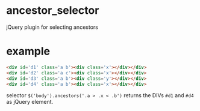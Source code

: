 # ancestor_selector
jQuery plugin for selecting ancestors
# example
```html
<div id='d1' class='a b'><div class='x'></div></div>
<div id='d2' class='a c'><div class='x'></div></div>
<div id='d3' class='a b'><div class='y'></div></div>
<div id='d4' class='a b'><div class='x'></div></div>
```
selector 
```$('body').ancestors('.a > .x < .b')``` returns the DIVs ```#d1``` and ```#d4``` as jQuery element.

